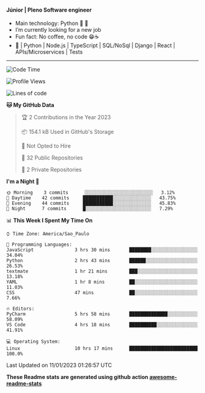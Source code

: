 #### Júnior | Pleno Software engineer 

- Main technology: Python 🐍 💖
- I’m currently looking for a new job
- Fun fact: No coffee, no code 😁☕
- 📖 | Python | Node.js | TypeScript | SQL/NoSql | Django | React | APIs/Microservices | Tests 
---
<!--START_SECTION:waka-->
![Code Time](http://img.shields.io/badge/Code%20Time-529%20hrs%2015%20mins-blue)

![Profile Views](http://img.shields.io/badge/Profile%20Views-0-blue)

![Lines of code](https://img.shields.io/badge/From%20Hello%20World%20I%27ve%20Written-363%20Thousand%20lines%20of%20code-blue)

**🐱 My GitHub Data** 

> 🏆 2 Contributions in the Year 2023
 > 
> 📦 154.1 kB Used in GitHub's Storage 
 > 
> 🚫 Not Opted to Hire
 > 
> 📜 32 Public Repositories 
 > 
> 🔑 2 Private Repositories  
 > 
**I'm a Night 🦉** 

```text
🌞 Morning    3 commits      ░░░░░░░░░░░░░░░░░░░░░░░░░   3.12% 
🌆 Daytime    42 commits     ███████████░░░░░░░░░░░░░░   43.75% 
🌃 Evening    44 commits     ███████████░░░░░░░░░░░░░░   45.83% 
🌙 Night      7 commits      █░░░░░░░░░░░░░░░░░░░░░░░░   7.29%

```


📊 **This Week I Spent My Time On** 

```text
⌚︎ Time Zone: America/Sao_Paulo

💬 Programming Languages: 
JavaScript               3 hrs 30 mins       ████████░░░░░░░░░░░░░░░░░   34.04% 
Python                   2 hrs 43 mins       ██████░░░░░░░░░░░░░░░░░░░   26.53% 
textmate                 1 hr 21 mins        ███░░░░░░░░░░░░░░░░░░░░░░   13.18% 
YAML                     1 hr 8 mins         ██░░░░░░░░░░░░░░░░░░░░░░░   11.03% 
CSS                      47 mins             ██░░░░░░░░░░░░░░░░░░░░░░░   7.66%

🔥 Editors: 
PyCharm                  5 hrs 58 mins       ██████████████░░░░░░░░░░░   58.09% 
VS Code                  4 hrs 18 mins       ██████████░░░░░░░░░░░░░░░   41.91%

💻 Operating System: 
Linux                    10 hrs 17 mins      █████████████████████████   100.0%

```


 Last Updated on 11/01/2023 01:26:57 UTC
<!--END_SECTION:waka-->

**These Readme stats are generated using github action [awesome-readme-stats](https://github.com/anmol098/waka-readme-stats)**
